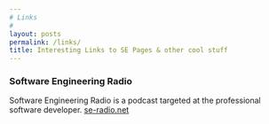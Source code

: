 ```yaml
---
# Links
# 
layout: posts
permalink: /links/
title: Interesting Links to SE Pages & other cool stuff    
---
```


### Software Engineering Radio 
Software Engineering Radio is a podcast targeted at 
the professional software developer. [se-radio.net](https://www.se-radio.net/) 

